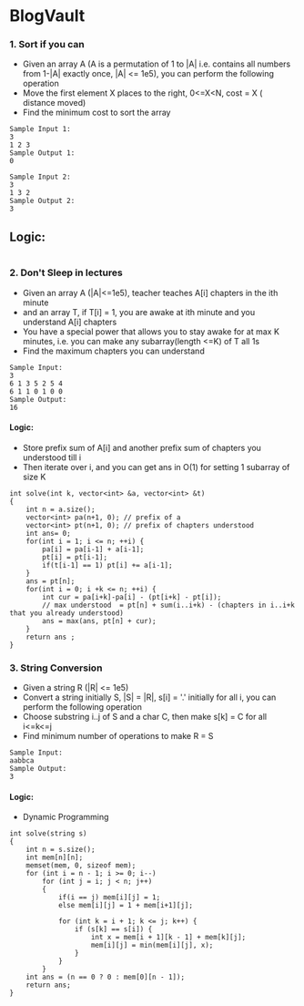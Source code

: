 # BlogVault
### 1. Sort if you can
- Given an array A (A is a permutation of 1 to |A| i.e. contains all numbers from 1-|A| exactly once, |A| <= 1e5), you can perform the following operation
- Move the first element X places to the right, 0<=X<N, cost = X ( distance moved)
- Find the minimum cost to sort the array
```
Sample Input 1:
3
1 2 3
Sample Output 1:
0

Sample Input 2:
3
1 3 2
Sample Output 2:
3
```
Logic:
- 
```
```
### 2. Don't Sleep in lectures 
- Given an array A (|A|<=1e5), teacher teaches A[i] chapters in the ith minute
- and an array T, if T[i] = 1, you are awake at ith minute and you understand A[i] chapters
- You have a special power that allows you to stay awake for at max K minutes, i.e. you can make any subarray(length <=K) of T all 1s
- Find the maximum chapters you can understand
```
Sample Input:
3
6 1 3 5 2 5 4
6 1 1 0 1 0 0
Sample Output:
16
```
#### Logic: 
- Store prefix sum of A[i] and another prefix sum of chapters you understood till i
- Then iterate over i, and you can get ans in O(1) for setting 1 subarray of size K
```
int solve(int k, vector<int> &a, vector<int> &t)
{
	int n = a.size();
	vector<int> pa(n+1, 0); // prefix of a 
	vector<int> pt(n+1, 0); // prefix of chapters understood
	int ans= 0;
	for(int i = 1; i <= n; ++i) {
		pa[i] = pa[i-1] + a[i-1];
		pt[i] = pt[i-1];
		if(t[i-1] == 1) pt[i] += a[i-1];
	}
	ans = pt[n];
	for(int i = 0; i +k <= n; ++i) {
		int cur = pa[i+k]-pa[i] - (pt[i+k] - pt[i]);
		// max understood  = pt[n] + sum(i..i+k) - (chapters in i..i+k that you already understood)
		ans = max(ans, pt[n] + cur);
	}
	return ans ;
}
```
### 3. String Conversion
- Given a string R (|R| <= 1e5)
- Convert a string initially S, |S| = |R|, s[i] = '.' initially for all i, you can perform the following operation
- Choose substring i..j of S and a char C, then make s[k] = C for all i<=k<=j
- Find minimum number of operations to make R = S
```
Sample Input:
aabbca
Sample Output:
3
```
#### Logic:
- Dynamic Programming
```
int solve(string s)
{
    int n = s.size();
    int mem[n][n];
    memset(mem, 0, sizeof mem);
    for (int i = n - 1; i >= 0; i--)
        for (int j = i; j < n; j++)
        {
        	if(i == j) mem[i][j] = 1;
        	else mem[i][j] = 1 + mem[i+1][j];
        	
            for (int k = i + 1; k <= j; k++) {
                if (s[k] == s[i]) {
                	int x = mem[i + 1][k - 1] + mem[k][j];
                    mem[i][j] = min(mem[i][j], x);
        		}
        	}
        }
    int ans = (n == 0 ? 0 : mem[0][n - 1]);
    return ans;
}
```
